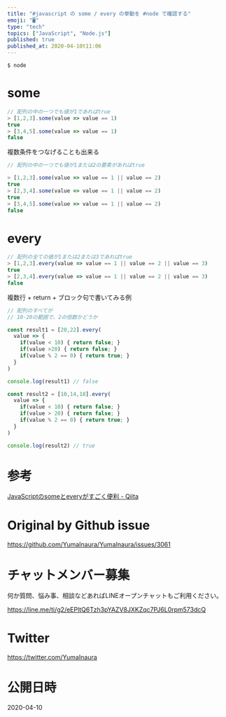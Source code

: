 ```yaml
---
title: "#javascript の some / every の挙動を #node で確認する"
emoji: "🖥"
type: "tech"
topics: ["JavaScript", "Node.js"]
published: true
published_at: 2020-04-10t11:06
---
```


```
$ node
```

# some

```js
// 配列の中の一つでも値が1であればtrue
> [1,2,3].some(value => value == 1)
true
> [3,4,5].some(value => value == 1)
false
```

複数条件をつなげることも出来る

```js
// 配列の中の一つでも値が1または2の要素があればtrue

> [1,2,3].some(value => value == 1 || value == 2)
true
> [2,3,4].some(value => value == 1 || value == 2)
true
> [3,4,5].some(value => value == 1 || value == 2)
false
```

# every

```js
// 配列の全ての値が1または2または3であればtrue
> [1,2,3].every(value => value == 1 || value == 2 || value == 3)
true
> [2,3,4].every(value => value == 1 || value == 2 || value == 3)
false
```

複数行 + return + ブロック句で書いてみる例

```js
// 配列のすべてが
// 10-20の範囲で、2の倍数かどうか

const result1 = [20,22].every(
  value => {
    if(value < 10) { return false; }
    if(value >20) { return false; }
    if(value % 2 == 0) { return true; }
  }
)

console.log(result1) // false

const result2 = [10,14,18].every(
  value => {
    if(value < 10) { return false; }
    if(value > 20) { return false; }
    if(value % 2 == 0) { return true; }
  }
)

console.log(result2) // true
```

# 参考

[JavaScriptのsomeとeveryがすごく便利 - Qiita](https://qiita.com/i_am_master_yoda/items/224ff73443b4566ec8e8)


# Original by Github issue

https://github.com/YumaInaura/YumaInaura/issues/3061








<!-- Update From Qiita API -->

# チャットメンバー募集


何か質問、悩み事、相談などあればLINEオープンチャットもご利用ください。

https://line.me/ti/g2/eEPltQ6Tzh3pYAZV8JXKZqc7PJ6L0rpm573dcQ





# Twitter


https://twitter.com/YumaInaura


<!-- Update From Qiita API -->



# 公開日時

2020-04-10
